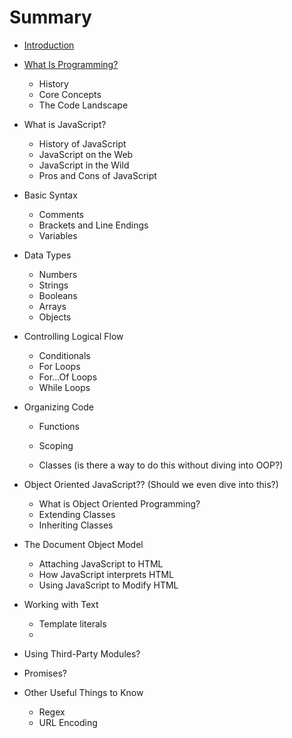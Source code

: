 # Summary

* [Introduction](README.md)
* [What Is Programming?](chapter1.md)
  * History
  * Core Concepts
  * The Code Landscape
* What is JavaScript?

  * History of JavaScript
  * JavaScript on the Web
  * JavaScript in the Wild
  * Pros and Cons of JavaScript

* Basic Syntax

  * Comments
  * Brackets and Line Endings
  * Variables

* Data Types

  * Numbers
  * Strings
  * Booleans
  * Arrays
  * Objects

* Controlling Logical Flow

  * Conditionals
  * For Loops
  * For...Of Loops
  * While Loops

* Organizing Code

  * Functions

  * Scoping

  * Classes \(is there a way to do this without diving into OOP?\)

* Object Oriented JavaScript?? \(Should we even dive into this?\)
  * What is Object Oriented Programming?
  * Extending Classes
  * Inheriting Classes
* The Document Object Model
  * Attaching JavaScript to HTML
  * How JavaScript interprets HTML
  * Using JavaScript to Modify HTML
* Working with Text
  * Template literals
  * 
* Using Third-Party Modules?
* Promises?
* Other Useful Things to Know
  * Regex
  * URL Encoding



